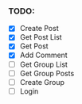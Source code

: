 ### TODO:
- [x] Create Post
- [x] Get Post List
- [x] Get Post
- [x] Add Comment
- [ ] Get Group List
- [ ] Get Group Posts
- [ ] Create Group
- [ ] Login